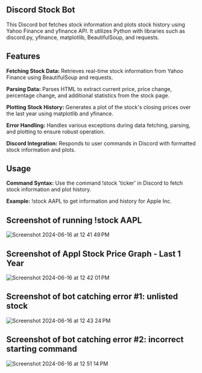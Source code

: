 ## Discord Stock Bot
This Discord bot fetches stock information and plots stock history using Yahoo Finance and yfinance API. It utilizes Python with libraries such as discord.py, yfinance, matplotlib, BeautifulSoup, and requests.

## Features
**Fetching Stock Data:** Retrieves real-time stock information from Yahoo Finance using BeautifulSoup and requests.

**Parsing Data:** Parses HTML to extract current price, price change, percentage change, and additional statistics from the stock page.

**Plotting Stock History:** Generates a plot of the stock's closing prices over the last year using matplotlib and yfinance.

**Error Handling:** Handles various exceptions during data fetching, parsing, and plotting to ensure robust operation.

**Discord Integration:** Responds to user commands in Discord with formatted stock information and plots.

## Usage
**Command Syntax:** Use the command !stock 'ticker' in Discord to fetch stock information and plot history.

**Example:** !stock AAPL to get information and history for Apple Inc.

## Screenshot of running !stock AAPL
![Screenshot 2024-06-16 at 12 41 49 PM](https://github.com/Skacham11/StockScraper/assets/66738929/f4659600-4041-47a4-b1d3-6e7749f6e486)

## Screenshot of Appl Stock Price Graph - Last 1 Year
![Screenshot 2024-06-16 at 12 42 01 PM](https://github.com/Skacham11/StockScraper/assets/66738929/322af070-6dbc-4268-b168-1f6329e26b98)

## Screenshot of bot catching error #1: unlisted stock
![Screenshot 2024-06-16 at 12 43 24 PM](https://github.com/Skacham11/StockScraper/assets/66738929/ded0df52-41c2-48ad-a624-c33f61389f5b)

## Screenshot of bot catching error #2: incorrect starting command
![Screenshot 2024-06-16 at 12 51 14 PM](https://github.com/Skacham11/StockScraper/assets/66738929/38c4f12e-1664-4cd9-8bae-15ae9f06b796)
